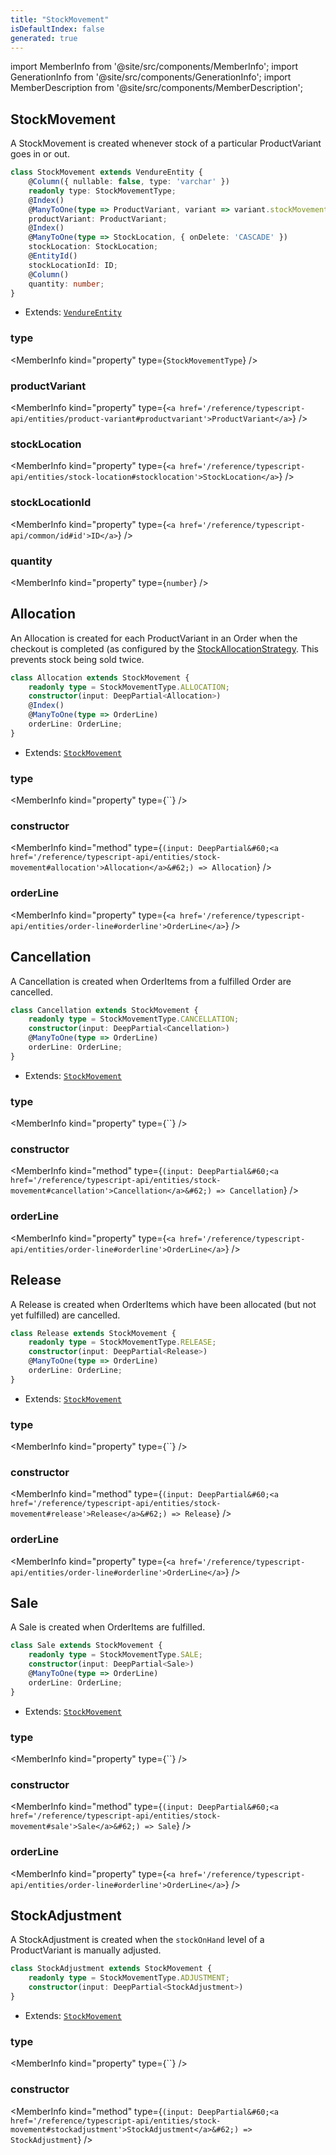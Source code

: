 ```yaml
---
title: "StockMovement"
isDefaultIndex: false
generated: true
---
```

<!-- This file was generated from the Vendure source. Do not modify. Instead, re-run the "docs:build" script -->
import MemberInfo from '@site/src/components/MemberInfo';
import GenerationInfo from '@site/src/components/GenerationInfo';
import MemberDescription from '@site/src/components/MemberDescription';


## StockMovement

<GenerationInfo sourceFile="packages/core/src/entity/stock-movement/stock-movement.entity.ts" sourceLine="19" packageName="@vendure/core" />

A StockMovement is created whenever stock of a particular ProductVariant goes in
or out.

```ts title="Signature"
class StockMovement extends VendureEntity {
    @Column({ nullable: false, type: 'varchar' })
    readonly type: StockMovementType;
    @Index()
    @ManyToOne(type => ProductVariant, variant => variant.stockMovements)
    productVariant: ProductVariant;
    @Index()
    @ManyToOne(type => StockLocation, { onDelete: 'CASCADE' })
    stockLocation: StockLocation;
    @EntityId()
    stockLocationId: ID;
    @Column()
    quantity: number;
}
```
* Extends: <code><a href='/reference/typescript-api/entities/vendure-entity#vendureentity'>VendureEntity</a></code>



<div className="members-wrapper">

### type

<MemberInfo kind="property" type={`StockMovementType`}   />


### productVariant

<MemberInfo kind="property" type={`<a href='/reference/typescript-api/entities/product-variant#productvariant'>ProductVariant</a>`}   />


### stockLocation

<MemberInfo kind="property" type={`<a href='/reference/typescript-api/entities/stock-location#stocklocation'>StockLocation</a>`}   />


### stockLocationId

<MemberInfo kind="property" type={`<a href='/reference/typescript-api/common/id#id'>ID</a>`}   />


### quantity

<MemberInfo kind="property" type={`number`}   />




</div>


## Allocation

<GenerationInfo sourceFile="packages/core/src/entity/stock-movement/allocation.entity.ts" sourceLine="17" packageName="@vendure/core" />

An Allocation is created for each ProductVariant in an Order when the checkout is completed
(as configured by the <a href='/reference/typescript-api/orders/stock-allocation-strategy#stockallocationstrategy'>StockAllocationStrategy</a>. This prevents stock being sold twice.

```ts title="Signature"
class Allocation extends StockMovement {
    readonly type = StockMovementType.ALLOCATION;
    constructor(input: DeepPartial<Allocation>)
    @Index()
    @ManyToOne(type => OrderLine)
    orderLine: OrderLine;
}
```
* Extends: <code><a href='/reference/typescript-api/entities/stock-movement#stockmovement'>StockMovement</a></code>



<div className="members-wrapper">

### type

<MemberInfo kind="property" type={``}   />


### constructor

<MemberInfo kind="method" type={`(input: DeepPartial&#60;<a href='/reference/typescript-api/entities/stock-movement#allocation'>Allocation</a>&#62;) => Allocation`}   />


### orderLine

<MemberInfo kind="property" type={`<a href='/reference/typescript-api/entities/order-line#orderline'>OrderLine</a>`}   />




</div>


## Cancellation

<GenerationInfo sourceFile="packages/core/src/entity/stock-movement/cancellation.entity.ts" sourceLine="16" packageName="@vendure/core" />

A Cancellation is created when OrderItems from a fulfilled Order are cancelled.

```ts title="Signature"
class Cancellation extends StockMovement {
    readonly type = StockMovementType.CANCELLATION;
    constructor(input: DeepPartial<Cancellation>)
    @ManyToOne(type => OrderLine)
    orderLine: OrderLine;
}
```
* Extends: <code><a href='/reference/typescript-api/entities/stock-movement#stockmovement'>StockMovement</a></code>



<div className="members-wrapper">

### type

<MemberInfo kind="property" type={``}   />


### constructor

<MemberInfo kind="method" type={`(input: DeepPartial&#60;<a href='/reference/typescript-api/entities/stock-movement#cancellation'>Cancellation</a>&#62;) => Cancellation`}   />


### orderLine

<MemberInfo kind="property" type={`<a href='/reference/typescript-api/entities/order-line#orderline'>OrderLine</a>`}   />




</div>


## Release

<GenerationInfo sourceFile="packages/core/src/entity/stock-movement/release.entity.ts" sourceLine="17" packageName="@vendure/core" />

A Release is created when OrderItems which have been allocated (but not yet fulfilled)
are cancelled.

```ts title="Signature"
class Release extends StockMovement {
    readonly type = StockMovementType.RELEASE;
    constructor(input: DeepPartial<Release>)
    @ManyToOne(type => OrderLine)
    orderLine: OrderLine;
}
```
* Extends: <code><a href='/reference/typescript-api/entities/stock-movement#stockmovement'>StockMovement</a></code>



<div className="members-wrapper">

### type

<MemberInfo kind="property" type={``}   />


### constructor

<MemberInfo kind="method" type={`(input: DeepPartial&#60;<a href='/reference/typescript-api/entities/stock-movement#release'>Release</a>&#62;) => Release`}   />


### orderLine

<MemberInfo kind="property" type={`<a href='/reference/typescript-api/entities/order-line#orderline'>OrderLine</a>`}   />




</div>


## Sale

<GenerationInfo sourceFile="packages/core/src/entity/stock-movement/sale.entity.ts" sourceLine="16" packageName="@vendure/core" />

A Sale is created when OrderItems are fulfilled.

```ts title="Signature"
class Sale extends StockMovement {
    readonly type = StockMovementType.SALE;
    constructor(input: DeepPartial<Sale>)
    @ManyToOne(type => OrderLine)
    orderLine: OrderLine;
}
```
* Extends: <code><a href='/reference/typescript-api/entities/stock-movement#stockmovement'>StockMovement</a></code>



<div className="members-wrapper">

### type

<MemberInfo kind="property" type={``}   />


### constructor

<MemberInfo kind="method" type={`(input: DeepPartial&#60;<a href='/reference/typescript-api/entities/stock-movement#sale'>Sale</a>&#62;) => Sale`}   />


### orderLine

<MemberInfo kind="property" type={`<a href='/reference/typescript-api/entities/order-line#orderline'>OrderLine</a>`}   />




</div>


## StockAdjustment

<GenerationInfo sourceFile="packages/core/src/entity/stock-movement/stock-adjustment.entity.ts" sourceLine="14" packageName="@vendure/core" />

A StockAdjustment is created when the `stockOnHand` level of a ProductVariant is manually adjusted.

```ts title="Signature"
class StockAdjustment extends StockMovement {
    readonly type = StockMovementType.ADJUSTMENT;
    constructor(input: DeepPartial<StockAdjustment>)
}
```
* Extends: <code><a href='/reference/typescript-api/entities/stock-movement#stockmovement'>StockMovement</a></code>



<div className="members-wrapper">

### type

<MemberInfo kind="property" type={``}   />


### constructor

<MemberInfo kind="method" type={`(input: DeepPartial&#60;<a href='/reference/typescript-api/entities/stock-movement#stockadjustment'>StockAdjustment</a>&#62;) => StockAdjustment`}   />




</div>
